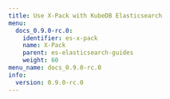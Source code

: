 ```yaml
---
title: Use X-Pack with KubeDB Elasticsearch
menu:
  docs_0.9.0-rc.0:
    identifier: es-x-pack
    name: X-Pack
    parent: es-elasticsearch-guides
    weight: 60
menu_name: docs_0.9.0-rc.0
info:
  version: 0.9.0-rc.0
---
```


